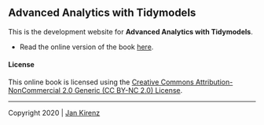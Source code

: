 ## Advanced Analytics with Tidymodels



This is the development website for __Advanced Analytics with Tidymodels__.

* Read the online version of the book [here](https://kirenz.github.io/advanced-analytics/).



#### License

This online book is licensed using the [Creative Commons Attribution-NonCommercial 2.0 Generic (CC BY-NC 2.0) License](https://creativecommons.org/licenses/by-nc/2.0/). 

***

Copyright 2020 | [Jan Kirenz](https://www.kirenz.com)

